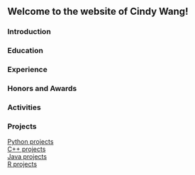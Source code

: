 ## Welcome to the website of Cindy Wang!

### Introduction

### Education

### Experience

### Honors and Awards

### Activities

### Projects

[Python projects](../Python.md)  
[C++ projects](../C++.md)  
[Java projects](../Java.md)  
[R projects](../R.md)  
